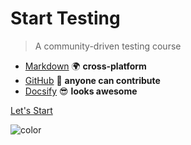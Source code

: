 <!-- markdownlint-disable MD033 -->
<!-- ![logo](_media/logo.png) -->
<!-- <img src="_media/logo.png" alt="logo" style="width: 200px;"/> -->

# Start Testing

> A community-driven testing course

- [Markdown](http://commonmark.org/) 🌍 **cross-platform**
- [GitHub](https://github.com/dialex/start-testing) 🤝 **anyone can contribute**
- [Docsify](https://github.com/QingWei-Li/docsify/) 😎 **looks awesome**

[Let's Start](#syllabus)

<p><img data-origin="linear-gradient(to left bottom, #F0FD37 0%, #ACF260 100%)" alt="color"></p>
